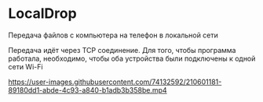# LocalDrop
Передача файлов с компьютера на телефон в локальной сети

Передача идёт через TCP соединение. Для того, чтобы программа работала, необходимо, чтобы оба устройства были подключены к одной сети Wi-Fi

https://user-images.githubusercontent.com/74132592/210601181-89180dd1-abde-4c93-a840-b1adb3b358be.mp4

